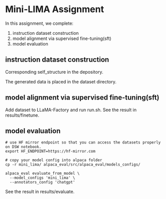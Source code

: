 # Mini-LIMA Assignment

In this assignment, we complete:

1. instruction dataset construction
2. model alignment via supervised fine-tuning(sft)
3. model evaluation

## instruction dataset construction

Corresponding self_structure in the depository.

The generated data is placed in the dataset directory.

## model alignment via supervised fine-tuning(sft)

Add dataset to LLaMA-Factory and run run.sh. See the result in results/finetune.

## model evaluation

```
# use HF mirror endpoint so that you can access the datasets properly on DSW notebook.
export HF_ENDPOINT=https://hf-mirror.com

# copy your model config into alpaca folder
cp -r mini_lima/ alpaca_eval/src/alpaca_eval/models_configs/

alpaca_eval evaluate_from_model \
  --model_configs 'mini_lima' \
  --annotators_config 'chatgpt'
```

See the result in results/evaluate.


